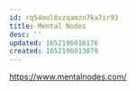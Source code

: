 ```yaml
---
id: rq54mol8vzqamzn7ka7ir93
title: Mental Nodes
desc: ''
updated: 1652196016176
created: 1652196013079
---
```


https://www.mentalnodes.com/
